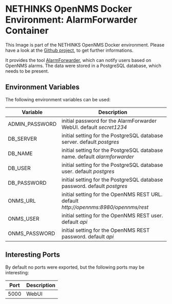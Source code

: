 # NETHINKS OpenNMS Docker Environment: AlarmForwarder Container

This Image is part of the NETHINKS OpenNMS Docker environment. Please have a look at the [Github project](https://github.com/NETHINKS/opennms-docker-env), to get further informations.

It provides the tool [AlarmForwarder](https://github.com/NETHINKS/opennms_alarmforwarder "AlarmForwarder Website"), which can notify users based on OpenNMS alarms. The data were stored in a PostgreSQL database, which needs to be present.


## Environment Variables
The following environment variables can be used:

| Variable        | Description |
|-----------------|-------------|
| ADMIN\_PASSWORD | initial password for the AlarmForwarder WebUI. default *secret1234* |
| DB\_SERVER      | initial setting for the PostgreSQL database server. default *postgres* |
| DB\_NAME        | initial setting for the PostgreSQL database name. default *alarmforwarder* |
| DB\_USER        | initial setting for the PostgreSQL database user. default *postgres* |
| DB\_PASSWORD    | initial setting for the PostgreSQL database password. default *postgres* |
| ONMS\_URL       | initial setting for the OpenNMS REST URL. default *http://opennms:8980/opennms/rest* |
| ONMS\_USER      | initial setting for the OpenNMS REST user. default *api* |
| ONMS\_PASSWORD  | initial setting for the OpenNMS REST password. default *api* |


## Interesting Ports
By default no ports were exported, but the following ports may be interesting:

| Port   | Description          |
|--------|--------------------- |
| 5000   | WebUI                |

